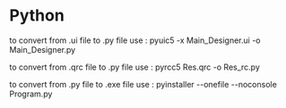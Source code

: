 # Python
to convert from .ui file to .py file use :
  pyuic5 -x Main_Designer.ui -o Main_Designer.py
  
to convert from .qrc file to .py file use :
  pyrcc5 Res.qrc -o Res_rc.py
  
to convert from .py file to .exe file use :
  pyinstaller --onefile --noconsole Program.py

